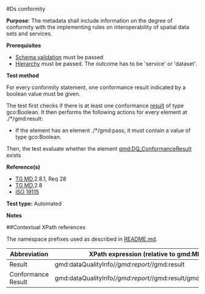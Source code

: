 #Ds conformity

**Purpose**: The metadata shall include information on the degree of conformity with the implementing
rules on interoperability of spatial data sets and services.

**Prerequisites**
* [Schema validation](schema-validation.md) must be passed
* [Hierarchy](hierarchy.md) must be passed. The outcome has to be 'service' or 'dataset'.

**Test method**

For every conformity statement, one conformance result indicated by a boolean value must be given.

The test first checks if there is at least one conformance [result](#result) of type gco:Boolean.
It then performs the following actions for every element at ./*/gmd:result:
*	If the element has an element ./*/gmd:pass, it must contain a value of type gco:Boolean.

Then, the test evaluate whether the element [gmd:DQ_ConformanceResult](#ConformanceResult) exists

**Reference(s)**	 

* [TG MD](./README.md#ref_TG_MD),2.8.1, Req 28
* [TG MD](./README.md#ref_TG_MD),2.8
* [ISO 19115](README.md#user-content-ref_ISO_19115)

**Test type:** Automated

**Notes**

##Contextual XPath references

The namespace prefixes used as described in [README.md](./README.md#namespaces).

Abbreviation                                   |  XPath expression (relative to gmd:MD_Metadata)
-----------------------------------------------| -------------------------------------------------------------------------
<a name="result"></a> Result   | gmd:dataQualityInfo/*/gmd:report/*/gmd:result
<a name="ConformanceResult"></a> Conformance Result   | gmd:dataQualityInfo/*/gmd:report/*/gmd:result/gmd:DQ_ConformanceResult
